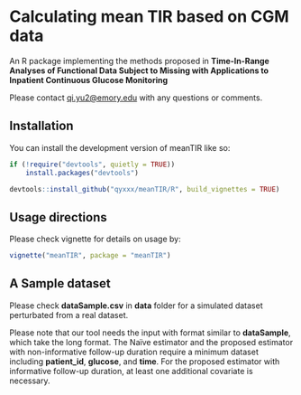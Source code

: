 # Calculating mean TIR based on CGM data

An R package implementing the methods proposed in **Time-In-Range Analyses of Functional Data Subject to Missing with Applications to Inpatient Continuous Glucose Monitoring**

Please contact qi.yu2@emory.edu with any questions or comments.

## Installation

You can install the development version of meanTIR like so:

``` r
if (!require("devtools", quietly = TRUE))
    install.packages("devtools")

devtools::install_github("qyxxx/meanTIR/R", build_vignettes = TRUE)
```

## Usage directions 

Please check vignette for details on usage by:

``` r
vignette("meanTIR", package = "meanTIR")
```

## A Sample dataset
Please check **dataSample.csv** in **data** folder for a simulated dataset perturbated from a real dataset.

Please note that our tool needs the input with format similar to **dataSample**, which take the long format. The Naïve estimator and the proposed estimator with non-informative follow-up duration require a minimum dataset including **patient_id**, **glucose**, and **time**. For the proposed estimator with informative follow-up duration, at least one additional covariate is necessary.
